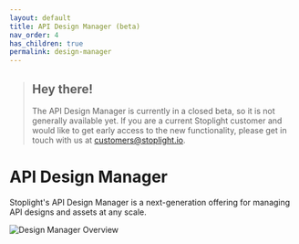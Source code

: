 ```yaml
---
layout: default
title: API Design Manager (beta)
nav_order: 4
has_children: true
permalink: design-manager
---
```


> ## Hey there!
>
> The API Design Manager is currently in a closed beta, so it is not generally
> available yet. If you are a current Stoplight customer and would like to get
> early access to the new functionality, please get in touch with us at
> [customers@stoplight.io](mailto:customers@stoplight.io).

# API Design Manager

Stoplight's API Design Manager is a next-generation offering for managing API
designs and assets at any scale.

![Design Manager Overview](/assets/images/design-manager-breakdown.png)
